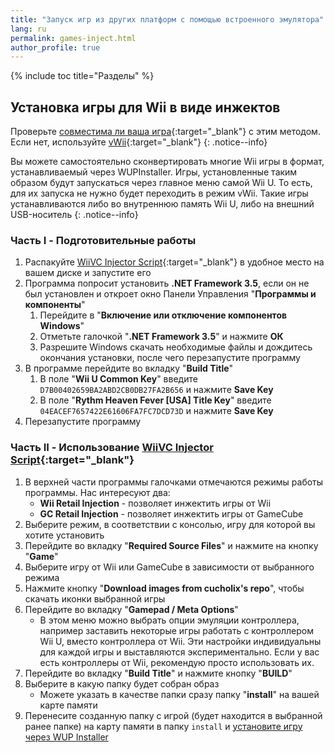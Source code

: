 ```yaml
---
title: "Запуск игр из других платформ с помощью встроенного эмулятора"
lang: ru
permalink: games-inject.html
author_profile: true
---
```


{% include toc title="Разделы" %}

## Установка игры для Wii в виде инжектов

Проверьте [совместима ли ваша игра](https://wiki.gbatemp.net/wiki/WiiU_VC_Wii_inject_compatibility_list){:target="_blank"} с этим методом. Если нет, используйте [vWii](vwii-modding){:target="_blank"}
{: .notice--info}

Вы можете самостоятельно сконвертировать многие Wii игры в формат, устанавливаемый через WUPInstaller. Игры, установленные таким образом будут запускаться через главное меню самой Wii U. То есть, для их запуска не нужно будет переходить в режим vWii. Такие игры устанавливаются либо во внутреннюю память Wii U, либо на внешний USB-носитель
{: .notice--info}

### Часть I - Подготовительные работы

1. Распакуйте [WiiVC Injector Script](https://gbatemp.net/threads/release-wiivc-injector-script-gc-wii-homebrew-support.483577/){:target="_blank"} в удобное место на вашем диске и запустите его
1. Программа попросит установить **.NET Framework 3.5**, если он не был установлен и откроет окно Панели Управления "**Программы и компоненты**"
   1. Перейдите в "**Включение или отключение компонентов Windows**"
   1. Отметьте галочкой "**.NET Framework 3.5**" и нажмите **ОК**
   1. Разрешите Windows скачать необходимые файлы и дождитесь окончания установки, после чего перезапустите программу
1. В программе перейдите во вкладку "**Build Title**"
   1. В поле "**Wii U Common Key**" введите `D7B00402659BA2ABD2CB0DB27FA2B656` и нажмите **Save Key**
   1. В поле "**Rythm Heaven Fever [USA] Title Key**" введите `04EACEF7657422E61606FA7FC7DCD73D` и нажмите **Save Key**
1. Перезапустите программу

### Часть II - Использование [WiiVC Injector Script](https://gbatemp.net/threads/release-wiivc-injector-script-gc-wii-homebrew-support.483577/){:target="_blank"}

1. В верхней части программы галочками отмечаются режимы работы программы. Нас интересуют два:
   * **Wii Retail Injection** - позволяет инжектить игры от Wii
   * **GC Retail Injection** - позволяет инжектить игры от GameCube
1. Выберите режим, в соответствии с консолью, игру для которой вы хотите установить
1. Перейдите во вкладку "**Required Source Files**" и нажмите на кнопку "**Game**"
1. Выберите игру от Wii или GameCube в зависимости от выбранного режима
1. Нажмите кнопку "**Download images from cucholix's repo**", чтобы скачать иконки выбранной игры
1. Перейдите во вкладку "**Gamepad / Meta Options**"
   * В этом меню можно выбрать опции эмуляции контроллера, например заставить некоторые игры работать с контроллером Wii U, вместо контроллера от Wii. Эти настройки индивидуальны для каждой игры и выставляются экспериментально. Если у вас есть контроллеры от Wii, рекомендую просто использовать их. 
1. Перейдите во вкладку "**Build Title**" и нажмите кнопку "**BUILD**"
1. Выберите в какую папку будет собран образ 
   * Можете указать в качестве папки сразу папку "**install**" на вашей карте памяти 
1. Перенесите созданную папку с игрой (будет находится в выбранной ранее папке) на карту памяти в папку `install` и [установите игру через WUP Installer](games-wiiu)

<!--С помощью этого метода можно запускать желаемые игры через встроенный в Wii U эмулятор других консолей. Метод работает с играми от Wii, NDS, SNES, NES, N64 и GBA. *Для простоты процесс создания таких игр мы будем называть "инжект", либо "внедрение".* Внедрение будет производится с помощью программы **Ultimate VC Injector for Wii U** (UVCW). 

SNES-игры, использующие технологию SuperFX не поддерживаются. Используйте сторонний эмулятор для их запуска

Игры DSi-enchanced не поддерживаются.

## Что понадобится
* Скачайте последнюю версию Ultimate VC Injector for Wii U по ссылке `Download v1 C#` в [этой теме](https://gbatemp.net/threads/release-ultimate-vc-injector-for-wiiu.486781/){:target="_blank"}
* Образ (ром) игры, которую вы будете инжектить
* [Title Key](http://wiiu.titlekeys.gq/){:target="_blank"}
* [Wii U common key](key){:target="_blank"}

## Ultimate Wii U VC Injector

1. Запустите Ultimate Wii U VC Injector.exe
1. Выберите консоль для которой хотите сделать инжект нажав соответствующую кнопку: 

	* [NDS VC Injector](games-inject#nds-vc-injector)
	* [N64 VC Injector](games-inject#n64-vc-injector)
	* [NES VC Injector](games-inject#nes-vc-injector)
	* [GBA VC Injector](games-inject#gba-vc-injector)
	* [SNES VC Injector](games-inject#snes-vc-injector)
	* [Wii VC Injector](games-inject#wii-vc-injector)

### NDS VC Injector

1. Выберите один из вариантов в зависимости от региона вашей приставки 
1. В поле "Wii U CommonKey" введите ключ, обозначенный [здесь](key){:target="_blank"} и нажмите "Check"
1. В поле "WarioWare Touched!" введите Title ID игры, который можно найти на [этом сайте](http://wiiu.titlekeys.gq/){:target="_blank"} и нажмите "Check"
1. 

 ### N64 VC Injector


### NES VC Injector


### GBA VC Injector


### SNES VC Injector


### Wii VC Injector-->